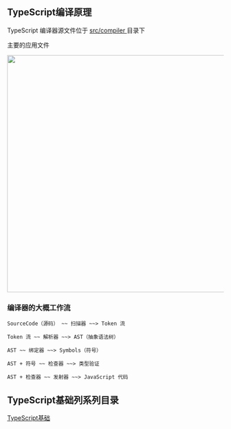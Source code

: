 ## TypeScript编译原理

TypeScript 编译器源文件位于 <a href="https://github.com/Microsoft/TypeScript/tree/master/src/compiler">src/compiler </a> 目录下

主要的应用文件

<image src="https://github.com/MarsPen/-notes-summary/blob/master/images/TypeScript 编译原理.png" width="550" />


### 编译器的大概工作流

```
SourceCode（源码） ~~ 扫描器 ~~> Token 流
```

```
Token 流 ~~ 解析器 ~~> AST（抽象语法树）
```

```
AST ~~ 绑定器 ~~> Symbols（符号）
```

```
AST + 符号 ~~ 检查器 ~~> 类型验证
```

```
AST + 检查器 ~~ 发射器 ~~> JavaScript 代码
```



## TypeScript基础列系列目录
<a href='https://github.com/MarsPen/-notes-summary/blob/master/typescript/index.md'>TypeScript基础</a>


